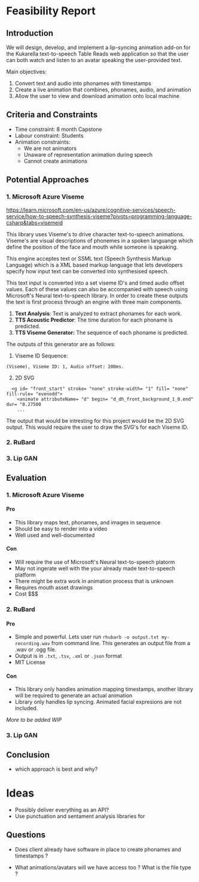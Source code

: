 # Feasibility Report

## Introduction

We will design, develop, and implement a lip-syncing animation add-on for the Kukarella text-to-speech Table Reads web application so that the user can both watch and listen to an avatar speaking the user-provided text.

Main objectives:

1) Convert text and audio into phonames with timestamps  
2) Create a live animation that combines, phonames, audio, and animation
3) Allow the user to view and download animation onto local machine

## Criteria and Constraints

- Time constraint: 8 month Capstone
- Labour constraint: Students
- Animation constraints:
  - We are not animators
  - Unaware of representation animation during speech
  - Cannot create animations

## Potential Approaches

### 1. Microsoft Azure Viseme

<https://learn.microsoft.com/en-us/azure/cognitive-services/speech-service/how-to-speech-synthesis-viseme?pivots=programming-language-csharp&tabs=visemeid>

This library uses Viseme's to drive character text-to-speech animations. Viseme's are visual descriptions of phonemes in a spoken languange which define the position of the face and mouth while someone is speaking.

This engine acceptes text or SSML text (Speech Synthesis Markup Language) which is a XML based markup language that lets developers specify how input text can be converted into synthesised speech.

This text input is converted into a set viseme ID's and timed audio offset values. Each of these values can also be accompanied with speech using Microsoft's Neural text-to-speech library. In order to create these outputs the text is first process through an engine with three main components.

1. **Text Analysis**: Text is analyzed to extract phonames for each work.  
2. **TTS Acoustic Predictor**: The time duration for each phoname is predicted.
3. **TTS Viseme Generator:** The sequence of each phoname is predicted.

The outputs of this generator are as follows:

1. Viseme ID Sequence:

```
(Viseme), Viseme ID: 1, Audio offset: 200ms.
```

2. 2D SVG

```<svg width= "1200px" height= "1200px" ..>
  <g id= "front_start" stroke= "none" stroke-width= "1" fill= "none" fill-rule= "evenodd">
    <animate attributeName= "d" begin= "d_dh_front_background_1_0.end" dur= "0.27500
    ...
```

The output that would be intresting for this project would be the 2D SVG output. This would require the user to draw the SVG's for each Viseme ID.

### 2. RuBard

### 3. Lip GAN

## Evaluation

### 1. Microsoft Azure Viseme

#### Pro

- This library maps text, phonames, and images in sequence
- Should be easy to render into a video
- Well used and well-documented
  
#### Con

- Will require the use of Microsoft's Neural text-to-speech platorm
- May not ingerate well with the your already made text-to-speech platform
- There might be extra work in animation process that is unknown
- Requires mouth asset drawings
- Cost $$$
  
### 2. RuBard

#### Pro

- Simple and powerful. Lets user run `rhubarb -o output.txt my-recording.wav` from command line. This generates an output file from a .wav or .ogg file.
- Output is in `.txt`, `.tsv`, `.xml` or `.json` format
- MIT License

#### Con

- This library only handles animation mapping timestamps, another library will be required to generate an actual animation
- Library only handles lip syncing. Animated facial expresions are not included.

*More to be added WIP*

### 3. Lip GAN

## Conclusion

- which approach is best and why?

# Ideas 

- Possibly deliver everything as an API?
- Use punctuation and sentament analysis libraries for

## Questions

- Does client already have software in place to create phonames and timestamps ?

- What animations/avatars will we have access too ? What is the file type ?
